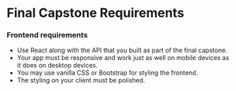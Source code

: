 # Final Capstone Requirements

### Frontend requirements
* Use React along with the API that you built as part of the final capstone.
* Your app must be responsive and work just as well on mobile devices as it does on desktop devices.
* You may use vanilla CSS or Bootstrap for styling the frontend.
* The styling on your client must be polished. 